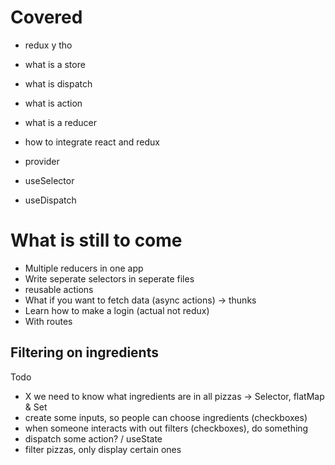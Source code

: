 # Covered

- redux y tho
- what is a store
- what is dispatch
- what is action
- what is a reducer

- how to integrate react and redux
- provider
- useSelector
- useDispatch

# What is still to come

- Multiple reducers in one app
- Write seperate selectors in seperate files
- reusable actions
- What if you want to fetch data (async actions) -> thunks
- Learn how to make a login (actual not redux)
- With routes

## Filtering on ingredients

Todo

- X we need to know what ingredients are in all pizzas -> Selector, flatMap & Set
- create some inputs, so people can choose ingredients (checkboxes)
- when someone interacts with out filters (checkboxes), do something
- dispatch some action? / useState
- filter pizzas, only display certain ones
